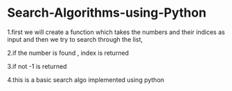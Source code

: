 # Search-Algorithms-using-Python
1.first we will create a function which takes the numbers and their indices as input and then we try to search through the list,

2.if the number is found , index is returned 

3.if not -1 is returned 

4.this is a basic search algo implemented using python
